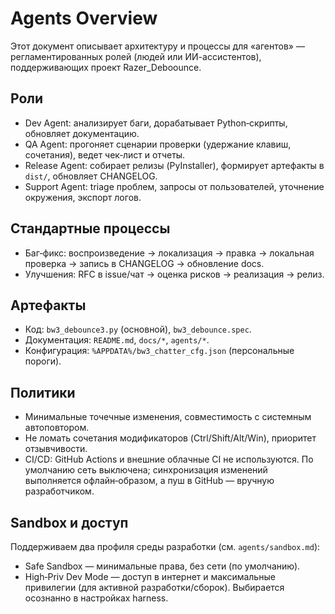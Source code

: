 # Agents Overview

Этот документ описывает архитектуру и процессы для «агентов» — регламентированных ролей (людей или ИИ-ассистентов), поддерживающих проект Razer_Deboounce.

## Роли
- Dev Agent: анализирует баги, дорабатывает Python‑скрипты, обновляет документацию.
- QA Agent: прогоняет сценарии проверки (удержание клавиш, сочетания), ведет чек‑лист и отчеты.
- Release Agent: собирает релизы (PyInstaller), формирует артефакты в `dist/`, обновляет CHANGELOG.
- Support Agent: triage проблем, запросы от пользователей, уточнение окружения, экспорт логов.

## Стандартные процессы
- Баг‑фикс: воспроизведение → локализация → правка → локальная проверка → запись в CHANGELOG → обновление docs.
- Улучшения: RFC в issue/чат → оценка рисков → реализация → релиз.

## Артефакты
- Код: `bw3_debounce3.py` (основной), `bw3_debounce.spec`.
- Документация: `README.md`, `docs/*`, `agents/*`.
- Конфигурация: `%APPDATA%/bw3_chatter_cfg.json` (персональные пороги).

## Политики
- Минимальные точечные изменения, совместимость с системным автоповтором.
- Не ломать сочетания модификаторов (Ctrl/Shift/Alt/Win), приоритет отзывчивости.
- CI/CD: GitHub Actions и внешние облачные CI не используются. По умолчанию сеть выключена; синхронизация изменений выполняется офлайн‑образом, а пуш в GitHub — вручную разработчиком.

## Sandbox и доступ
Поддерживаем два профиля среды разработки (см. `agents/sandbox.md`):
- Safe Sandbox — минимальные права, без сети (по умолчанию).
- High‑Priv Dev Mode — доступ в интернет и максимальные привилегии (для активной разработки/сборок). Выбирается осознанно в настройках harness.

